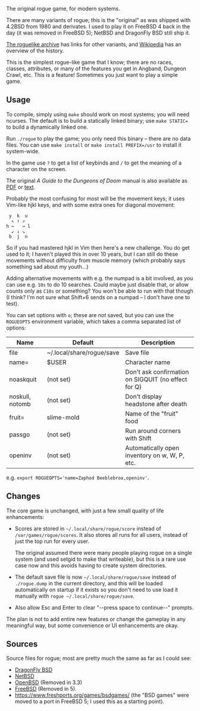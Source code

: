 The original rogue game, for modern systems.

There are many variants of rogue; this is the "original" as was shipped with
4.2BSD from 1980 and derivates. I used to play it on FreeBSD 4 back in the day
(it was removed in FreeBSD 5); NetBSD and DragonFly BSD still ship it.

[The roguelike archive] has links for other variants, and [Wikipedia] has an
overview of the history.

This is the simplest rogue-like game that I know; there are no races, classes,
attributes, or many of the features you get in Angband, Dungeon Crawl, etc. This
is a feature! Sometimes you just want to play a simple game.

Usage
-----
To compile, simply using `make` should work on most systems; you will need
ncurses. The default is to build a statically linked binary; use `make STATIC=`
to build a dynamically linked one.

Run `./rogue` to play the game; you only need this binary – there are no data
files. You can use `make install` or `make install PREFIX=/usr` to install it
system-wide.

In the game use `?` to get a list of keybinds and `/` to get the meaning of a
character on the screen.

The original *A Guide to the Dungeons of Doom* manual is also available as [PDF]
or [text].

[PDF]: doc/a-guide-to-the-dungeons-of-doom.pdf
[text]: doc/a-guide-to-the-dungeons-of-doom.txt

Probably the most confusing for most will be the movement keys; it uses Vim-like
hjkl keys, and with some extra ones for diagonal movement:

	 y  k  u
	  ↖ ↑ ↗
	h ←   → l
	  ↙ ↓ ↘
	 b  j  n

So if you had mastered hjkl in Vim then here's a new challenge. You do get used
to it; I haven't played this in over 10 years, but I can still do these
movements without difficulty from muscle memory (which probably says something
sad about my youth...)

Adding alternative movements with e.g. the numpad is a bit involved, as you can
use e.g. `10s` to do 10 searches. Could maybe just disable that, or allow counts
only as `C10s` or something? You won't be able to run with that though (I think?
I'm not sure what Shift+6 sends on a numpad – I don't have one to test).

You can set options with `o`; these are *not* saved, but you can use the
`ROGUEOPTS` environment variable, which takes a comma separated list of options:

| Name            | Default                   | Description                                         |
| ----            | -------                   | -----------                                         |
| file            | ~/.local/share/rogue/save | Save file                                           |
| name=           | $USER                     | Character name                                      |
| noaskquit       | (not set)                 | Don't ask confirmation on SIGQUIT (no effect for Q) |
| noskull, notomb | (not set)                 | Don't display headstone after death                 |
| fruit=          | slime-mold                | Name of the "fruit" food                            |
| passgo          | (not set)                 | Run around corners with Shift                       |
| openinv         | (not set)                 | Automatically open inventory on w, W, P, etc.       |

e.g. `export ROGUEOPTS='name=Zaphod Beeblebrox,openinv'`.

Changes
-------
The core game is unchanged, with just a few small quality of life enhancements:

- Scores are stored in `~/.local/share/rogue/score` instead of
  `/var/games/rogue/scores`. It also stores all runs for all users, instead of
  just the top run for every user.

  The original assumed there were many people playing rogue on a single system
  (and used setgid to make that writeable), but this is a rare use case now and
  this avoids having to create system directories.

- The default save file is now `~/.local/share/rogue/save` instead of
  `./rogue.dump` in the current directory, and this will be loaded automatically
  on startup if it exists so you don't need to use load it manually with
  `rogue ~/.local/share/rogue/save`.

- Also allow Esc and Enter to clear "--press space to continue--" prompts.

The plan is not to add entire new features or change the gameplay in any
meaningful way, but some convenience or UI enhancements are okay.

Sources
-------
Source files for rogue; most are pretty much the same as far as I could see:

- [DragonFly BSD](https://gitweb.dragonflybsd.org/dragonfly.git/tree/HEAD:/games/rogue)
- [NetBSD](https://github.com/NetBSD/src/tree/trunk/games/rogue)
- [OpenBSD](https://github.com/openbsd/src/tree/b8d5a5fb3cd18b5becb179d749e65fc04a659093/games/rogue) (Removed in 3.3)
- [FreeBSD](https://github.com/freebsd/freebsd-src/tree/e05f78b8316cc4c48131cbc9093827a26f204680/games/rogue)
  (Removed in 5).
- https://www.freshports.org/games/bsdgames/ (the "BSD games" were moved to a
  port in FreeBSD 5; I used this as a starting point).

[The roguelike archive]: https://britzl.github.io/roguearchive/
[Wikipedia]: https://en.wikipedia.org/wiki/Rogue_(video_game)
